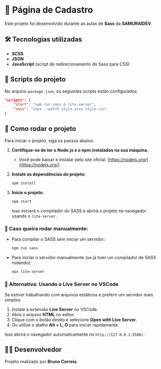 # 📄 Página de Cadastro

Este projeto foi desenvolvido durante as aulas de **Sass** da **SAMURAIDEV**.

## 🛠️ Tecnologias utilizadas
- **SCSS**
- **JSON**
- **JavaScript** (script de redirecionamento do Sass para CSS)

## 📜 Scripts do projeto
No arquivo `package.json`, os seguintes scripts estão configurados:

```json
"scripts": {
    "start": "npm run sass & lite-server",
    "sass": "sass --watch style.scss style.css"
}
```

## 🚀 Como rodar o projeto
Para iniciar o projeto, siga os passos abaixo:

1. **Certifique-se de ter o Node.js e o npm instalados na sua máquina.**
   - Você pode baixar e instalar pelo site oficial: [https://nodejs.org/](https://nodejs.org/)
   
2. **Instale as dependências do projeto:**
   ```sh
   npm install
   ```
   
3. **Inicie o projeto:**
   ```sh
   npm start
   ```
   Isso iniciará o compilador do SASS e abrirá o projeto no navegador usando o `lite-server`.

### 🔹 Caso queira rodar manualmente:
- Para compilar o SASS sem iniciar um servidor:
  ```sh
  npm run sass
  ```
- Para iniciar o servidor manualmente (se já tiver um compilador de SASS rodando):
  ```sh
  npx lite-server
  ```

### 🔹 Alternativa: Usando o Live Server no VSCode
Se estiver trabalhando com arquivos estáticos e preferir um servidor mais simples:
1. Instale a extensão **Live Server** no VSCode.
2. Abra o arquivo **HTML** no editor.
3. Clique com o botão direito e selecione **Open with Live Server**.
4. Ou utilize o atalho **Alt + L, O** para iniciar rapidamente.

Isso abrirá o navegador automaticamente no `http://127.0.0.1:5500/`.

## 👨‍💻 Desenvolvedor
Projeto realizado por **Bruno Correia**.

